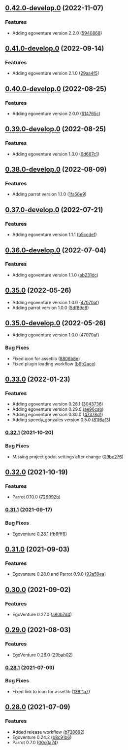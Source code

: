 ## [0.42.0-develop.0](https://github.com/deep-entertainment/egoventure-game-template/compare/0.35.0...0.42.0-develop.0) (2022-11-07)

### Features

* Adding egoventure version 2.2.0 ([5940868](https://github.com/deep-entertainment/egoventure-game-template/commit/59408681ea362a5a9567a3d4cc867dca0e5eebf2))



## [0.41.0-develop.0](https://github.com/deep-entertainment/egoventure-game-template/compare/0.35.0...0.41.0-develop.0) (2022-09-14)


### Features

* Adding egoventure version 2.1.0 ([29aa4f5](https://github.com/deep-entertainment/egoventure-game-template/commit/29aa4f5999a6fdeb4614b95c92c4530f15b8de0e))



## [0.40.0-develop.0](https://github.com/deep-entertainment/egoventure-game-template/compare/0.35.0...0.40.0-develop.0) (2022-08-25)


### Features

* Adding egoventure version 2.0.0 ([614765c](https://github.com/deep-entertainment/egoventure-game-template/commit/614765c0888ff63f39ecb26687b8b784fb6edcfb))



## [0.39.0-develop.0](https://github.com/deep-entertainment/egoventure-game-template/compare/0.35.0...0.39.0-develop.0) (2022-08-25)


### Features

* Adding egoventure version 1.3.0 ([6d687c1](https://github.com/deep-entertainment/egoventure-game-template/commit/6d687c13bddf0256ed7a5a01dc0e482559fd25b5))



## [0.38.0-develop.0](https://github.com/deep-entertainment/egoventure-game-template/compare/0.35.0...0.38.0-develop.0) (2022-08-09)


### Features

* Adding parrot version 1.1.0 ([1fa56e9](https://github.com/deep-entertainment/egoventure-game-template/commit/1fa56e9aec9edbd8e6312cf3b2ab966e2390161f))



## [0.37.0-develop.0](https://github.com/deep-entertainment/egoventure-game-template/compare/0.35.0...0.37.0-develop.0) (2022-07-21)


### Features

* Adding egoventure version 1.1.1 ([b5ccde1](https://github.com/deep-entertainment/egoventure-game-template/commit/b5ccde135374f25ef70ab4668a2e909254f789ad))



## [0.36.0-develop.0](https://github.com/deep-entertainment/egoventure-game-template/compare/0.35.0...0.36.0-develop.0) (2022-07-04)


### Features

* Adding egoventure version 1.1.0 ([ab231dc](https://github.com/deep-entertainment/egoventure-game-template/commit/ab231dcd8c9558ec8f10247c6a9e6e6d532f24a2))

## [0.35.0](https://github.com/deep-entertainment/egoventure-game-template/compare/0.34.0...0.35.0) (2022-05-26)

* Adding egoventure version 1.0.0 ([47070af](https://github.com/deep-entertainment/egoventure-game-template/commit/47070afb2d1694daa4a1a73fde26eee36b7d68a8))
* Adding parrot version 1.0.0 ([5df89c8](https://github.com/deep-entertainment/egoventure-game-template/commit/5df89c8928665441e93ae8e811fe98e569190fd6))

## [0.35.0-develop.0](https://github.com/deep-entertainment/egoventure-game-template/compare/0.34.0...0.35.0-develop.0) (2022-05-26)

* Adding egoventure version 1.0.0 ([47070af](https://github.com/deep-entertainment/egoventure-game-template/commit/47070afb2d1694daa4a1a73fde26eee36b7d68a8))

### Bug Fixes

* Fixed icon for assetlib ([8806b8e](https://github.com/deep-entertainment/egoventure-game-template/commit/8806b8e0baf714681026573778d8e3306c0e8d95))
* Fixed plugin loading workflow ([b9b2ace](https://github.com/deep-entertainment/egoventure-game-template/commit/b9b2ace62e3ed5455369340b8761c2bc8e1ca4a2))

## [0.33.0](https://github.com/deep-entertainment/egoventure-game-template/compare/0.32.1...0.33.0) (2022-01-23)


### Features

* Adding egoventure version 0.28.1 ([3043736](https://github.com/deep-entertainment/egoventure-game-template/commit/3043736b655505e258bc3e39641f62211ba3632e))
* Adding egoventure version 0.29.0 ([ae96cab](https://github.com/deep-entertainment/egoventure-game-template/commit/ae96cab5ddf8f39f6d6f27ed16c27ff872d7edb7))
* Adding egoventure version 0.30.0 ([47378d1](https://github.com/deep-entertainment/egoventure-game-template/commit/47378d14c581525f04f47944f29e58396c06f423))
* Adding speedy_gonzales version 0.5.0 ([81f6af3](https://github.com/deep-entertainment/egoventure-game-template/commit/81f6af3712097afcfd544c62a60212484bcd7fd5))



### [0.32.1](https://github.com/deep-entertainment/egoventure-game-template/compare/0.32.0...0.32.1) (2021-10-20)


### Bug Fixes

* Missing project.godot settings after change ([09bc276](https://github.com/deep-entertainment/egoventure-game-template/commit/09bc27689f39c9993b77bb6b6bc821ad432e1664))



## [0.32.0](https://github.com/deep-entertainment/egoventure-game-template/compare/0.31.1...0.32.0) (2021-10-19)


### Features

* Parrot 0.10.0 ([726992b](https://github.com/deep-entertainment/egoventure-game-template/commit/726992bc58bbeb6df863be17c8bc30c4bb3f368c))



### [0.31.1](https://github.com/deep-entertainment/egoventure-game-template/compare/0.31.0...0.31.1) (2021-09-17)


### Bug Fixes

* Egoventure 0.28.1 ([fb6fff8](https://github.com/deep-entertainment/egoventure-game-template/commit/fb6fff8c83c8a44e719804fa5227a17d27dee953))



## [0.31.0](https://github.com/deep-entertainment/egoventure-game-template/compare/0.30.0...0.31.0) (2021-09-03)


### Features

* Egoventure 0.28.0 and Parrot 0.9.0 ([92a59ea](https://github.com/deep-entertainment/egoventure-game-template/commit/92a59ea3a167c7c9988af2086ea0599cc44718d4))



## [0.30.0](https://github.com/deep-entertainment/egoventure-game-template/compare/0.29.0...0.30.0) (2021-09-02)


### Features

* EgoVenture 0.27.0 ([a80b7d4](https://github.com/deep-entertainment/egoventure-game-template/commit/a80b7d4170977f1aeeadfee5dc4a923bb0173466))



## [0.29.0](https://github.com/deep-entertainment/egoventure-game-template/compare/0.28.1...0.29.0) (2021-08-03)


### Features

* EgoVenture 0.26.0 ([29bab02](https://github.com/deep-entertainment/egoventure-game-template/commit/29bab023a6c7a57a799aeda2d21966f81ed1cb08))



### [0.28.1](https://github.com/deep-entertainment/egoventure-game-template/compare/0.28.0...0.28.1) (2021-07-09)


### Bug Fixes

* Fixed link to icon for assetlib ([138f1a7](https://github.com/deep-entertainment/egoventure-game-template/commit/138f1a754dfe543040d078e3eaafab76fdb33704))



## [0.28.0](https://github.com/deep-entertainment/egoventure-game-template/compare/0.27.0...0.28.0) (2021-07-09)


### Features

* Added release workflow ([b728892](https://github.com/deep-entertainment/egoventure-game-template/commit/b72889230b6d8bfd7239a2ee4709eb93d0f0bdff))
* Egoventure 0.24.2 ([b8c91b6](https://github.com/deep-entertainment/egoventure-game-template/commit/b8c91b6f2651a61071c6274de2547930abe5c4ee))
* Parrot 0.7.0 ([00c0a74](https://github.com/deep-entertainment/egoventure-game-template/commit/00c0a7477527bcf370dfe508dfafb687f9205a47))
